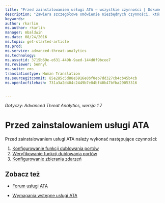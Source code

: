 ```yaml
---
title: "Przed zainstalowaniem usługi ATA — wszystkie czynności | Dokumentacja firmy Microsoft"
description: "Zawiera szczegółowe omówienie niezbędnych czynności, które należy wykonać przed wdrożeniem usługi ATA."
keywords: 
author: rkarlin
ms.author: rkarlin
manager: mbaldwin
ms.date: 08/24/2016
ms.topic: get-started-article
ms.prod: 
ms.service: advanced-threat-analytics
ms.technology: 
ms.assetid: 3715b69e-e631-449b-9aed-144d0f9bcee7
ms.reviewer: bennyl
ms.suite: ems
translationtype: Human Translation
ms.sourcegitcommit: 85e285c5d88e5916e0bf0eb7dd327cb4cb45b4cb
ms.openlocfilehash: 731a3a2d404c2449b7e84bf40b47bfba29053316


---
```


*Dotyczy: Advanced Threat Analytics, wersja 1.7*



# <a name="before-you-install-ata"></a>Przed zainstalowaniem usługi ATA

Przed zainstalowaniem usługi ATA należy wykonać następujące czynności:

1. [Konfigurowanie funkcji dublowania portów](configure-port-mirroring.md)
2. [Weryfikowanie funkcji dublowania portów](validate-port-mirroring.md)
3. [Konfigurowanie zbierania zdarzeń](configure-event-collection.md)



## <a name="see-also"></a>Zobacz też

- [Forum usługi ATA](https://social.technet.microsoft.com/Forums/security/home?forum=mata)

- [Wymagania wstępne usługi ATA](/advanced-threat-analytics/plan-design/ata-prerequisites)




<!--HONumber=Jan17_HO1-->


